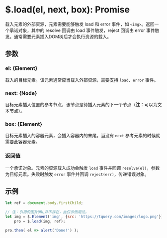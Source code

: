 # $.load(el, next, box): Promise

载入元素的外部资源，元素需要能够触发 load 和 error 事件，如 `<img>`。返回一个承诺对象，其中的 resolve 回调由 load 事件触发，reject 回调由 error 事件触发。通常需要元素插入DOM树后才会执行资源的载入。


## 参数

### el: {Element}

载入的目标元素。该元素通常应当载入外部资源，需要支持 `load`、`error` 事件。


### next: {Node}

目标元素插入位置的参考节点，该节点是待插入元素的下一个节点（**注**：可以为文本节点）。


### box: {Element}

目标元素插入的容器元素，会插入容器内的末尾。当没有 `next` 参考元素的时候就需要此容器元素。


### 返回值

一个承诺对象。元素的资源载入成功会触发 `load` 事件并回调 `resolve(el)`，参数为目标元素。失败时触发 `error` 事件并回调 `reject(err)`，传递错误对象。


## 示例

```js
let ref = document.body.firstChild;

// 注：引用的图片URL并不存在，此仅示例用法。
let img = $.Element('img', {src: 'https://tquery.com/images/logo.png'}),
    pro = $.load(img, ref);

pro.then( el => alert('Done!') );
```
